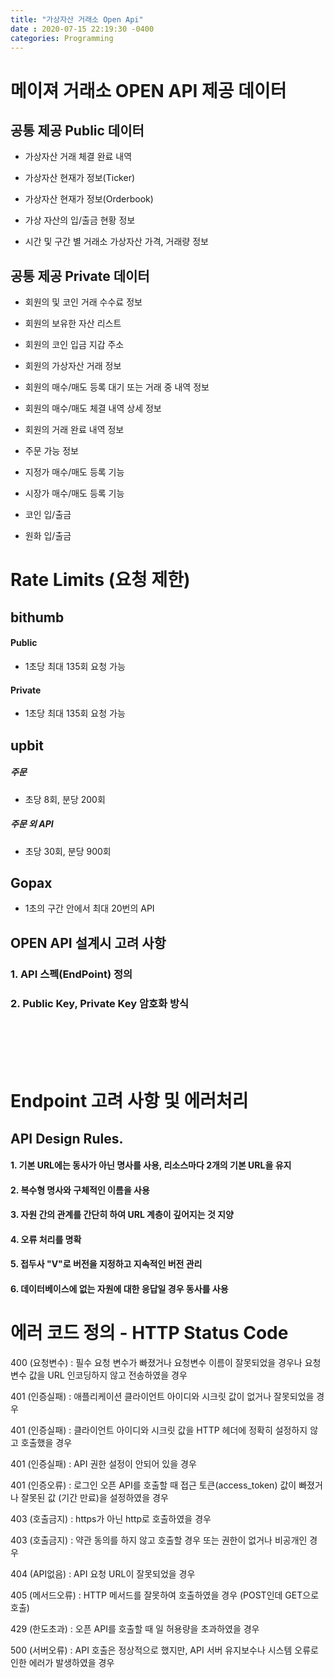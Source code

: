 ```yaml
---
title: "가상자산 거래소 Open Api"
date : 2020-07-15 22:19:30 -0400
categories: Programming
---
```



# 메이져 거래소 OPEN API 제공 데이터



## 공통 제공 Public 데이터

- 가상자산 거래 체결 완료 내역

- 가상자산 현재가 정보(Ticker)

- 가상자산 현재가 정보(Orderbook)

- 가상 자산의 입/출금 현황 정보

- 시간 및 구간 별 거래소 가상자산 가격, 거래량 정보


## 공통 제공 Private 데이터

- 회원의 및 코인 거래 수수료 정보

- 회원의 보유한 자산 리스트

- 회원의 코인 입금 지갑 주소

- 회원의 가상자산 거래 정보

- 회원의 매수/매도 등록 대기 또는 거래 중 내역 정보

- 회원의 매수/매도 체결 내역 상세 정보

- 회원의 거래 완료 내역 정보

- 주문 가능 정보

- 지정가 매수/매도 등록 기능

- 시장가 매수/매도 등록 기능

- 코인 입/출금

- 원화 입/출금







# Rate Limits (요청 제한)

## bithumb

#### Public
- 1초당 최대 135회 요청 가능

#### Private
- 1초당 최대 135회 요청 가능


## upbit


##### 주문
- 초당 8회, 분당 200회

##### 주문 외 API
- 초당 30회, 분당 900회

## Gopax

- 1초의 구간 안에서 최대 20번의 API






## OPEN API 설계시 고려 사항

### 1. API 스펙(EndPoint) 정의

### 2. Public Key, Private Key 암호화 방식



<br/><br/><br/><br/>

# Endpoint 고려 사항 및 에러처리

## API Design Rules.

#### 1. 기본 URL에는 동사가 아닌 명사를 사용, 리소스마다 2개의 기본 URL을 유지

#### 2. 복수형 명사와 구체적인 이름을 사용

#### 3. 자원 간의 관계를 간단히 하여 URL 계층이 깊어지는 것 지양

#### 4. 오류 처리를 명확

#### 5. 접두사 "V"로 버전을 지정하고 지속적인 버전 관리

#### 6. 데이터베이스에 없는 자원에 대한 응답일 경우 동사를 사용


# 에러 코드 정의 - HTTP Status Code

400 (요청변수) : 필수 요청 변수가 빠졌거나 요청변수 이름이 잘못되었을 경우나 요청 변수 값을 URL 인코딩하지 않고 전송하였을 경우

401 (인증실패) : 애플리케이션 클라이언트 아이디와 시크릿 값이 없거나 잘못되었을 경우

401 (인증실패) : 클라이언트 아이디와 시크릿 값을 HTTP 헤더에 정확히 설정하지 않고 호출했을 경우

401 (인증실패) : API 권한 설정이 안되어 있을 경우

401 (인증오류) : 로그인 오픈 API를 호출할 때 접근 토큰(access_token) 값이 빠졌거나 잘못된 값 (기간 만료)을 설정하였을 경우

403 (호출금지) : https가 아닌 http로 호출하였을 경우

403 (호출금지) : 약관 동의를 하지 않고 호출할 경우 또는 권한이 없거나 비공개인 경우

404 (API없음) : API 요청 URL이 잘못되었을 경우

405 (메서드오류) : HTTP 메서드를 잘못하여 호출하였을 경우 (POST인데 GET으로 호출)

429 (한도초과) : 오픈 API를 호출할 때 일 허용량을 초과하였을 경우

500 (서버오류) : API 호출은 정상적으로 했지만, API 서버 유지보수나 시스템 오류로 인한 에러가 발생하였을 경우




